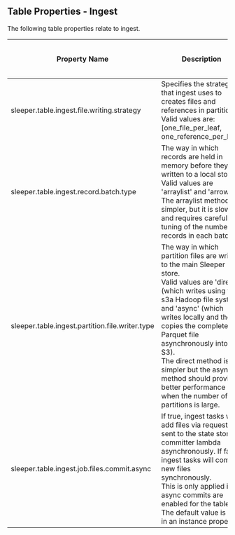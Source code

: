 ## Table Properties - Ingest

The following table properties relate to ingest.

| Property Name                                   | Description                                                                                                                                                                                                                                                                                                                                                                               | Default Value          | Run CdkDeploy When Changed |
|-------------------------------------------------|-------------------------------------------------------------------------------------------------------------------------------------------------------------------------------------------------------------------------------------------------------------------------------------------------------------------------------------------------------------------------------------------|------------------------|----------------------------|
| sleeper.table.ingest.file.writing.strategy      | Specifies the strategy that ingest uses to creates files and references in partitions.<br>Valid values are: [one_file_per_leaf, one_reference_per_leaf]                                                                                                                                                                                                                                   | one_reference_per_leaf | false                      |
| sleeper.table.ingest.record.batch.type          | The way in which records are held in memory before they are written to a local store.<br>Valid values are 'arraylist' and 'arrow'.<br>The arraylist method is simpler, but it is slower and requires careful tuning of the number of records in each batch.                                                                                                                               | arrow                  | false                      |
| sleeper.table.ingest.partition.file.writer.type | The way in which partition files are written to the main Sleeper store.<br>Valid values are 'direct' (which writes using the s3a Hadoop file system) and 'async' (which writes locally and then copies the completed Parquet file asynchronously into S3).<br>The direct method is simpler but the async method should provide better performance when the number of partitions is large. | async                  | false                      |
| sleeper.table.ingest.job.files.commit.async     | If true, ingest tasks will add files via requests sent to the state store committer lambda asynchronously. If false, ingest tasks will commit new files synchronously.<br>This is only applied if async commits are enabled for the table. The default value is set in an instance property.                                                                                              | true                   | false                      |
